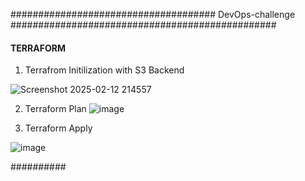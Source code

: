 #####################################   DevOps-challenge  ################################################

####  TERRAFORM  ####

1. Terrafrom Initilization with S3 Backend

![Screenshot 2025-02-12 214557](https://github.com/user-attachments/assets/a749779c-2633-413d-879e-130ce46960b5)

2. Terraform Plan
![image](https://github.com/user-attachments/assets/666c2047-2747-455e-8c62-9e7ad75d8e4c)

3. Terraform Apply

![image](https://github.com/user-attachments/assets/7ddd1212-fb67-4377-964d-7b96f759f16e)




##########



